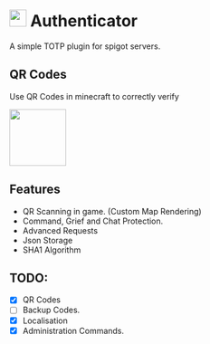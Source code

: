 #  <img src="https://i.imgur.com/4Kb89tO.png" height="30" /> Authenticator
A simple TOTP plugin for spigot servers.

## QR Codes
Use QR Codes in minecraft to correctly verify

<img src="https://i.imgur.com/I8G0l5B.jpg" height="100"/>

## Features
- QR Scanning in game. (Custom Map Rendering)
- Command, Grief and Chat Protection.
- Advanced Requests
- Json Storage
- SHA1 Algorithm

## TODO:
- [x] QR Codes
- [ ] Backup Codes.
- [x] Localisation
- [x] Administration Commands.
